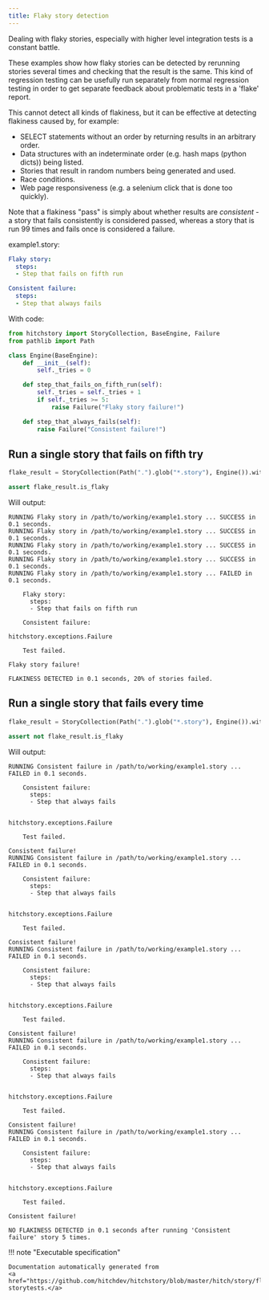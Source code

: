 ```yaml
---
title: Flaky story detection
---
```




Dealing with flaky stories, especially with higher level integration tests
is a constant battle.

These examples show how flaky stories can be detected by rerunning stories
several times and checking that the result is the same. This kind of regression
testing can be usefully run separately from normal regression testing in order
to get separate feedback about problematic tests in a 'flake' report.

This cannot detect all kinds of flakiness, but it can be effective at detecting
flakiness caused by, for example:

* SELECT statements without an order by returning results in an arbitrary order.
* Data structures with an indeterminate order (e.g. hash maps (python dicts)) being listed.
* Stories that result in random numbers being generated and used.
* Race conditions.
* Web page responsiveness (e.g. a selenium click that is done too quickly).

Note that a flakiness "pass" is simply about whether results are *consistent* - a story that
fails consistently is considered passed, whereas a story that is run 99 times and fails once
is considered a failure.




example1.story:

```yaml
Flaky story:
  steps:
  - Step that fails on fifth run

Consistent failure:
  steps:
  - Step that always fails
```

With code:

```python
from hitchstory import StoryCollection, BaseEngine, Failure
from pathlib import Path

class Engine(BaseEngine):
    def __init__(self):
        self._tries = 0

    def step_that_fails_on_fifth_run(self):
        self._tries = self._tries + 1
        if self._tries >= 5:
            raise Failure("Flaky story failure!")

    def step_that_always_fails(self):
        raise Failure("Consistent failure!")

```




## Run a single story that fails on fifth try







```python
flake_result = StoryCollection(Path(".").glob("*.story"), Engine()).with_flake_detection(times=5).named("flaky story").play()

assert flake_result.is_flaky

```

Will output:
```
RUNNING Flaky story in /path/to/working/example1.story ... SUCCESS in 0.1 seconds.
RUNNING Flaky story in /path/to/working/example1.story ... SUCCESS in 0.1 seconds.
RUNNING Flaky story in /path/to/working/example1.story ... SUCCESS in 0.1 seconds.
RUNNING Flaky story in /path/to/working/example1.story ... SUCCESS in 0.1 seconds.
RUNNING Flaky story in /path/to/working/example1.story ... FAILED in 0.1 seconds.

    Flaky story:
      steps:
      - Step that fails on fifth run

    Consistent failure:

hitchstory.exceptions.Failure

    Test failed.

Flaky story failure!

FLAKINESS DETECTED in 0.1 seconds, 20% of stories failed.
```





## Run a single story that fails every time







```python
flake_result = StoryCollection(Path(".").glob("*.story"), Engine()).with_flake_detection(times=5).named("consistent failure").play()

assert not flake_result.is_flaky

```

Will output:
```
RUNNING Consistent failure in /path/to/working/example1.story ... FAILED in 0.1 seconds.

    Consistent failure:
      steps:
      - Step that always fails


hitchstory.exceptions.Failure

    Test failed.

Consistent failure!
RUNNING Consistent failure in /path/to/working/example1.story ... FAILED in 0.1 seconds.

    Consistent failure:
      steps:
      - Step that always fails


hitchstory.exceptions.Failure

    Test failed.

Consistent failure!
RUNNING Consistent failure in /path/to/working/example1.story ... FAILED in 0.1 seconds.

    Consistent failure:
      steps:
      - Step that always fails


hitchstory.exceptions.Failure

    Test failed.

Consistent failure!
RUNNING Consistent failure in /path/to/working/example1.story ... FAILED in 0.1 seconds.

    Consistent failure:
      steps:
      - Step that always fails


hitchstory.exceptions.Failure

    Test failed.

Consistent failure!
RUNNING Consistent failure in /path/to/working/example1.story ... FAILED in 0.1 seconds.

    Consistent failure:
      steps:
      - Step that always fails


hitchstory.exceptions.Failure

    Test failed.

Consistent failure!

NO FLAKINESS DETECTED in 0.1 seconds after running 'Consistent failure' story 5 times.
```










!!! note "Executable specification"

    Documentation automatically generated from 
    <a href="https://github.com/hitchdev/hitchstory/blob/master/hitch/story/flaky.story">flaky.story
    storytests.</a>

